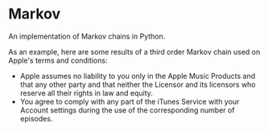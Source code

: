 # Markov

An implementation of Markov chains in Python.

As an example, here are some results of a third order Markov chain used on Apple's terms and conditions:

- Apple assumes no liability to you only in the Apple Music Products and that any other party and that neither the Licensor and its licensors who reserve all their rights in law and equity.
- You agree to comply with any part of the iTunes Service with your Account settings during the use of the corresponding number of episodes.
